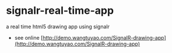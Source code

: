 signalr-real-time-app
=====================

a real time html5 drawing app using signalr

+ see online [http://demo.wangtuyao.com/SignalR-drawing-app](http://demo.wangtuyao.com/SignalR-drawing-app)
